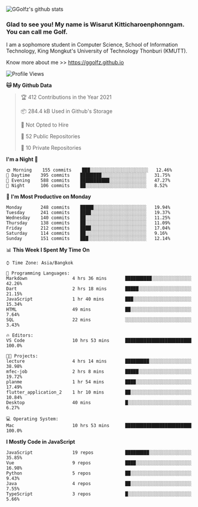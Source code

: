 ![GGolfz's github stats](https://github-readme-stats.vercel.app/api?username=ggolfz&count_private=true&show_icons=true&theme=radical)

### Glad to see you! My name is Wisarut Kitticharoenphonngam. You can call me Golf.

I am a sophomore student in Computer Science, School of Information Technology, King Mongkut's University of Technology Thonburi (KMUTT).

Know more about me >> https://ggolfz.github.io

<!--START_SECTION:waka-->
![Profile Views](http://img.shields.io/badge/Profile%20Views-12-blue)

**🐱 My Github Data** 

> 🏆 412 Contributions in the Year 2021
 > 
> 📦 284.4 kB Used in Github's Storage 
 > 
> 🚫 Not Opted to Hire
 > 
> 📜 52 Public Repositories 
 > 
> 🔑 10 Private Repositories  
 > 
**I'm a Night 🦉** 

```text
🌞 Morning    155 commits    ███░░░░░░░░░░░░░░░░░░░░░░   12.46% 
🌆 Daytime    395 commits    ████████░░░░░░░░░░░░░░░░░   31.75% 
🌃 Evening    588 commits    ███████████░░░░░░░░░░░░░░   47.27% 
🌙 Night      106 commits    ██░░░░░░░░░░░░░░░░░░░░░░░   8.52%

```
📅 **I'm Most Productive on Monday** 

```text
Monday       248 commits    █████░░░░░░░░░░░░░░░░░░░░   19.94% 
Tuesday      241 commits    ████░░░░░░░░░░░░░░░░░░░░░   19.37% 
Wednesday    140 commits    ██░░░░░░░░░░░░░░░░░░░░░░░   11.25% 
Thursday     138 commits    ██░░░░░░░░░░░░░░░░░░░░░░░   11.09% 
Friday       212 commits    ████░░░░░░░░░░░░░░░░░░░░░   17.04% 
Saturday     114 commits    ██░░░░░░░░░░░░░░░░░░░░░░░   9.16% 
Sunday       151 commits    ███░░░░░░░░░░░░░░░░░░░░░░   12.14%

```


📊 **This Week I Spent My Time On** 

```text
⌚︎ Time Zone: Asia/Bangkok

💬 Programming Languages: 
Markdown                 4 hrs 36 mins       ██████████░░░░░░░░░░░░░░░   42.26% 
Dart                     2 hrs 18 mins       █████░░░░░░░░░░░░░░░░░░░░   21.15% 
JavaScript               1 hr 40 mins        ███░░░░░░░░░░░░░░░░░░░░░░   15.34% 
HTML                     49 mins             ██░░░░░░░░░░░░░░░░░░░░░░░   7.64% 
SQL                      22 mins             ░░░░░░░░░░░░░░░░░░░░░░░░░   3.43%

🔥 Editors: 
VS Code                  10 hrs 53 mins      █████████████████████████   100.0%

🐱‍💻 Projects: 
lecture                  4 hrs 14 mins       █████████░░░░░░░░░░░░░░░░   38.98% 
mfec-job                 2 hrs 8 mins        █████░░░░░░░░░░░░░░░░░░░░   19.72% 
planme                   1 hr 54 mins        ████░░░░░░░░░░░░░░░░░░░░░   17.49% 
flutter_application_2    1 hr 10 mins        ██░░░░░░░░░░░░░░░░░░░░░░░   10.84% 
Desktop                  40 mins             █░░░░░░░░░░░░░░░░░░░░░░░░   6.27%

💻 Operating System: 
Mac                      10 hrs 53 mins      █████████████████████████   100.0%

```

**I Mostly Code in JavaScript** 

```text
JavaScript               19 repos            █████████░░░░░░░░░░░░░░░░   35.85% 
Vue                      9 repos             ████░░░░░░░░░░░░░░░░░░░░░   16.98% 
Python                   5 repos             ██░░░░░░░░░░░░░░░░░░░░░░░   9.43% 
Java                     4 repos             ██░░░░░░░░░░░░░░░░░░░░░░░   7.55% 
TypeScript               3 repos             █░░░░░░░░░░░░░░░░░░░░░░░░   5.66%

```



<!--END_SECTION:waka-->
